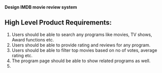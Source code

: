 <b> Design IMDB movie review system </b>

High Level Product Requirements:
--------------------------------
1. Users should be able to search any programs like movies, TV shows, Award functions etc.
2. Users should be able to provide rating and reviews for any program.
3. Users should be able to filter top movies based on no of votes, average rating etc.
4. The program page should be able to show related programs as well.
5. 